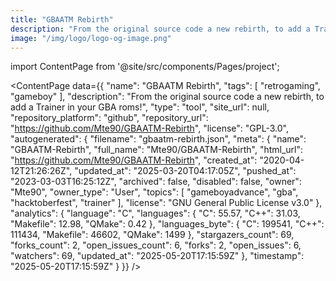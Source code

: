 ```yaml
---
title: "GBAATM Rebirth"
description: "From the original source code a new rebirth, to add a Trainer in your GBA roms!"
image: "/img/logo/logo-og-image.png"
---
```

import ContentPage from '@site/src/components/Pages/project';

<ContentPage
    data={{
  "name": "GBAATM Rebirth",
  "tags": [
    "retrogaming",
    "gameboy"
  ],
  "description": "From the original source code a new rebirth, to add a Trainer in your GBA roms!",
  "type": "tool",
  "site_url": null,
  "repository_platform": "github",
  "repository_url": "https://github.com/Mte90/GBAATM-Rebirth",
  "license": "GPL-3.0",
  "autogenerated": {
    "filename": "gbaatm-rebirth.json",
    "meta": {
      "name": "GBAATM-Rebirth",
      "full_name": "Mte90/GBAATM-Rebirth",
      "html_url": "https://github.com/Mte90/GBAATM-Rebirth",
      "created_at": "2020-04-12T21:26:26Z",
      "updated_at": "2025-03-20T04:17:05Z",
      "pushed_at": "2023-03-03T16:25:12Z",
      "archived": false,
      "disabled": false,
      "owner": "Mte90",
      "owner_type": "User",
      "topics": [
        "gameboyadvance",
        "gba",
        "hacktoberfest",
        "trainer"
      ],
      "license": "GNU General Public License v3.0"
    },
    "analytics": {
      "language": "C",
      "languages": {
        "C": 55.57,
        "C++": 31.03,
        "Makefile": 12.98,
        "QMake": 0.42
      },
      "languages_byte": {
        "C": 199541,
        "C++": 111434,
        "Makefile": 46602,
        "QMake": 1499
      },
      "stargazers_count": 69,
      "forks_count": 2,
      "open_issues_count": 6,
      "forks": 2,
      "open_issues": 6,
      "watchers": 69,
      "updated_at": "2025-05-20T17:15:59Z"
    },
    "timestamp": "2025-05-20T17:15:59Z"
  }
}}
/>
